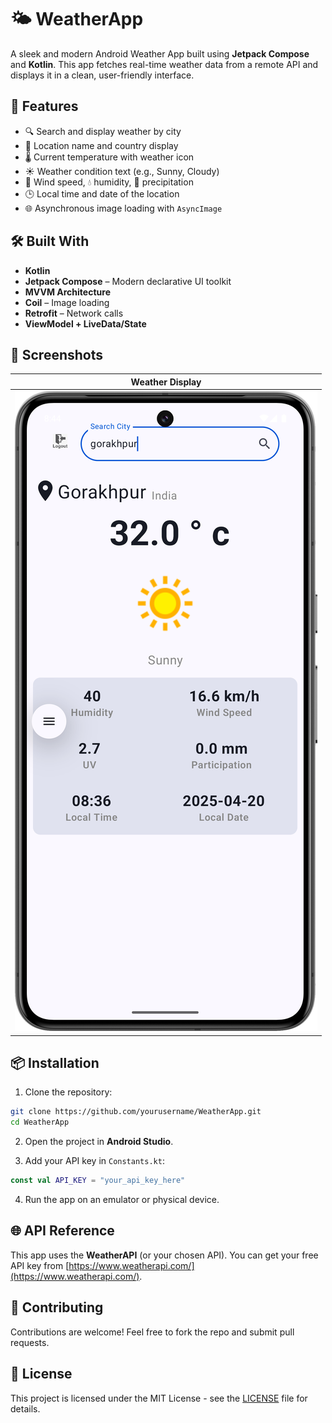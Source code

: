 # 🌤️ WeatherApp

A sleek and modern Android Weather App built using **Jetpack Compose** and **Kotlin**. This app fetches real-time weather data from a remote API and displays it in a clean, user-friendly interface.

## 📱 Features

- 🔍 Search and display weather by city
- 📍 Location name and country display
- 🌡️ Current temperature with weather icon
- ☀️ Weather condition text (e.g., Sunny, Cloudy)
- 💨 Wind speed, 💧 humidity, 🌊 precipitation
- 🕒 Local time and date of the location
- 🌐 Asynchronous image loading with `AsyncImage`

## 🛠️ Built With

- **Kotlin**
- **Jetpack Compose** – Modern declarative UI toolkit
- **MVVM Architecture**
- **Coil** – Image loading
- **Retrofit** – Network calls
- **ViewModel + LiveData/State**

## 📸 Screenshots

| Weather Display |
|------------------|
| ![Weather](app/src/main/res/drawable/screenshot.png) |

## 📦 Installation

1. Clone the repository:

```bash
git clone https://github.com/yourusername/WeatherApp.git
cd WeatherApp
```

2. Open the project in **Android Studio**.

3. Add your API key in `Constants.kt`:
```kotlin
const val API_KEY = "your_api_key_here"
```

4. Run the app on an emulator or physical device.

## 🌐 API Reference

This app uses the **WeatherAPI** (or your chosen API). You can get your free API key from [https://www.weatherapi.com/](https://www.weatherapi.com/).

## 🤝 Contributing

Contributions are welcome! Feel free to fork the repo and submit pull requests.

## 📄 License

This project is licensed under the MIT License - see the [LICENSE](LICENSE) file for details.
